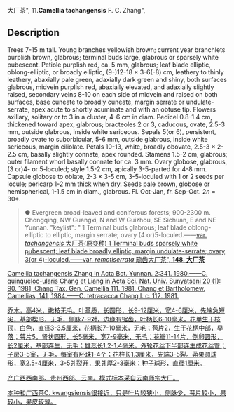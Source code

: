 大厂茶",
11.**Camellia tachangensis** F. C. Zhang",

## Description
Trees 7-15 m tall. Young branches yellowish brown; current year branchlets purplish brown, glabrous; terminal buds large, glabrous or sparsely white pubescent. Petiole purplish red, ca. 5 mm, glabrous; leaf blade elliptic, oblong-elliptic, or broadly elliptic, (9-)12-18 × 3-6(-8) cm, leathery to thinly leathery, abaxially pale green, adaxially dark green and shiny, both surfaces glabrous, midvein purplish red, abaxially elevated, and adaxially slightly raised, secondary veins 8-10 on each side of midvein and raised on both surfaces, base cuneate to broadly cuneate, margin serrate or undulate-serrate, apex acute to shortly acuminate and with an obtuse tip. Flowers axillary, solitary or to 3 in a cluster, 4-6 cm in diam. Pedicel 0.8-1.4 cm, thickened toward apex, glabrous; bracteoles 2 or 3, caducous, ovate, 2.5-3 mm, outside glabrous, inside white sericeous. Sepals 5(or 6), persistent, broadly ovate to suborbicular, 5-6 mm, outside glabrous, inside white sericeous, margin ciliolate. Petals 10-13, white, broadly obovate, 2.5-3 × 2-2.5 cm, basally slightly connate, apex rounded. Stamens 1.5-2 cm, glabrous; outer filament whorl basally connate for ca. 3 mm. Ovary globose, glabrous, (3 or)4- or 5-loculed; style 1.5-2 cm, apically 3-5-parted for 4-8 mm. Capsule globose to oblate, 2-3 × 3-5 cm, 3-5-loculed with 1 or 2 seeds per locule; pericarp 1-2 mm thick when dry. Seeds pale brown, globose or hemispherical, 1-1.5 cm in diam., glabrous. Fl. Oct-Jan, fr. Sep-Oct. 2*n* = 30*.

> ●  Evergreen broad-leaved and coniferous forests; 900-2300 m. Chongqing, NW Guangxi, N and W Guizhou, SE Sichuan, E and NE Yunnan.
  "keylist": "
1 Terminal buds glabrous; leaf blade oblong-elliptic to elliptic, margin serrate; ovary (4 or)5-loculed.——<a href='/info/Camellia tachangensis var. tachangensis?t=foc'>var. *tachangensis* 大厂茶(原变种)
1 Terminal buds sparsely white pubescent; leaf blade broadly elliptic, margin undulate-serrate; ovary 3(or 4)-loculed.——<a href='/info/Camellia tachangensis var. remotiserrata?t=foc'>var. *remotiserrata* 疏齿大厂茶",
**148. 大厂茶**

Camellia tachangensis Zhang in Acta Bot. Yunnan. 2:341. 1980.——C. quinqueloc-ularis Chang et Liang in Acta Sci. Nat. Univ. Sunyatseni 20 (1): 90. 1981; Chang Tax. Gen. Camellia 111. 1981. Chang et Bartholomew. Camellias, 141, 1984.——C. tetracacca Chang l. c. 112. 1981.

乔木，高4米，嫩枝无毛。叶革质，长圆形，长9-12厘米，宽4-6厘米，先端急短尖，基部楔形，无毛，侧脉7-9对，边缘有锯齿，叶柄长6-10毫米。花单生于枝顶，白色，直径3-3.5厘米，花柄长7-10毫米，无毛；苞片2，生于花柄中部，早落；萼片5，肾状圆形，长5毫米，宽7-9毫米，无毛；花瓣11-14片，倒卵圆形，长2厘米，基部连生，无毛；雄蕊长1.2-1.4毫米，外轮花丝下半部连生成花丝管；子房3-5室，无毛，每室有胚珠1-4个；花柱长1.3厘米，先端3-5裂。蒴果圆球形，宽2.5-4厘米，3-5爿裂开，果爿厚2-3毫米；种子球形，直径1厘米。

产广西西南部、贵州西部、云南。模式标本采自云南师宗大厂。

本种和广西茶C. kwangsiensis很接近，只是叶片较狭小，侧脉少，萼片较小，果较小，果皮较薄。
